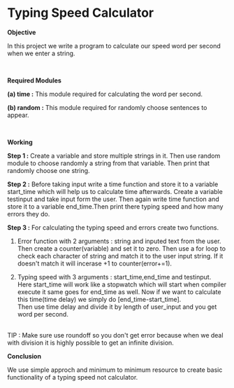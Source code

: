 # Typing Speed Calculator

__Objective__

In this project we write a program to calculate our speed word per second when we enter a string.

<br />

__Required Modules__

__(a) time :__  This module required for calculating the word per second.

__(b) random :__  This module required for randomly choose sentences to appear.

<br />

__Working__

__Step 1 :__ Create a variable and store multiple strings in it. Then use random module to choose randomly a string from that variable. Then print that randomly choose one string.

__Step 2 :__ Before taking input write a time function and store it to a variable start_time which will help us to calculate time afterwards. Create a variable testinput and take input form the user. Then again write time function and store it to a variable end_time.Then print there typing speed and how many errors they do.

__Step 3 :__ For calculating the typing speed and errors create two functions.

1. Error function with 2 arguments : string and inputed text from the user. Then create a counter(variable) and set it to zero. Then use a for loop to check each character of string and match it to the user input string. If it doesn't match it will incerase +1 to counter(error+=1).

2. Typing speed with 3 arguments : start_time,end_time and testinput.<br /> 
Here start_time will work like a stopwatch which will start when compiler execute it same goes for end_time as well. Now if we want to calculate this time(time delay) we simply do [end_time-start_time].<br />
Then use time delay and divide it by length of user_input and you get word per second.<br />
<br />
 TIP  : Make sure use roundoff so you don't get error because when we deal with division it is highly possible to get an infinite division.

<br />

__Conclusion__

We use simple approch and minimum to minimum resource to create basic functionality of a typing speed not calculator.


